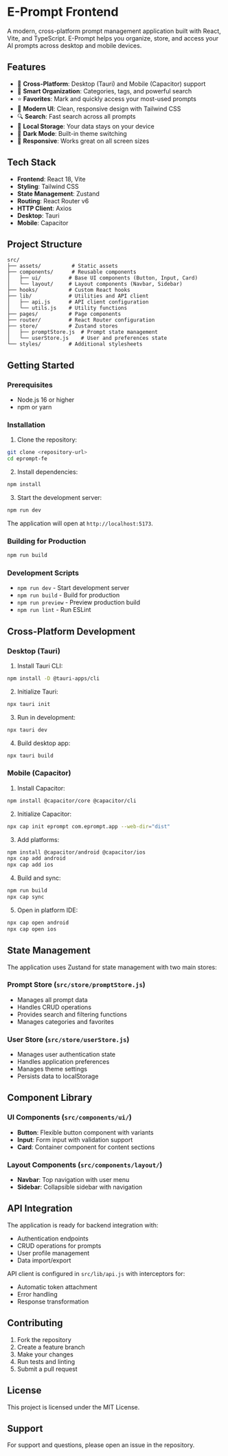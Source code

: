 # E-Prompt Frontend

A modern, cross-platform prompt management application built with React, Vite, and TypeScript. E-Prompt helps you organize, store, and access your AI prompts across desktop and mobile devices.

## Features

- 🚀 **Cross-Platform**: Desktop (Tauri) and Mobile (Capacitor) support
- 📂 **Smart Organization**: Categories, tags, and powerful search
- ⭐ **Favorites**: Mark and quickly access your most-used prompts
- 🎨 **Modern UI**: Clean, responsive design with Tailwind CSS
- 🔍 **Search**: Fast search across all prompts
- 💾 **Local Storage**: Your data stays on your device
- 🌙 **Dark Mode**: Built-in theme switching
- 📱 **Responsive**: Works great on all screen sizes

## Tech Stack

- **Frontend**: React 18, Vite
- **Styling**: Tailwind CSS
- **State Management**: Zustand
- **Routing**: React Router v6
- **HTTP Client**: Axios
- **Desktop**: Tauri
- **Mobile**: Capacitor

## Project Structure

```
src/
├── assets/          # Static assets
├── components/      # Reusable components
│   ├── ui/         # Base UI components (Button, Input, Card)
│   └── layout/     # Layout components (Navbar, Sidebar)
├── hooks/          # Custom React hooks
├── lib/            # Utilities and API client
│   ├── api.js      # API client configuration
│   └── utils.js    # Utility functions
├── pages/          # Page components
├── router/         # React Router configuration
├── store/          # Zustand stores
│   ├── promptStore.js  # Prompt state management
│   └── userStore.js    # User and preferences state
└── styles/         # Additional stylesheets
```

## Getting Started

### Prerequisites

- Node.js 16 or higher
- npm or yarn

### Installation

1. Clone the repository:

```bash
git clone <repository-url>
cd eprompt-fe
```

2. Install dependencies:

```bash
npm install
```

3. Start the development server:

```bash
npm run dev
```

The application will open at `http://localhost:5173`.

### Building for Production

```bash
npm run build
```

### Development Scripts

- `npm run dev` - Start development server
- `npm run build` - Build for production
- `npm run preview` - Preview production build
- `npm run lint` - Run ESLint

## Cross-Platform Development

### Desktop (Tauri)

1. Install Tauri CLI:

```bash
npm install -D @tauri-apps/cli
```

2. Initialize Tauri:

```bash
npx tauri init
```

3. Run in development:

```bash
npx tauri dev
```

4. Build desktop app:

```bash
npx tauri build
```

### Mobile (Capacitor)

1. Install Capacitor:

```bash
npm install @capacitor/core @capacitor/cli
```

2. Initialize Capacitor:

```bash
npx cap init eprompt com.eprompt.app --web-dir="dist"
```

3. Add platforms:

```bash
npm install @capacitor/android @capacitor/ios
npx cap add android
npx cap add ios
```

4. Build and sync:

```bash
npm run build
npx cap sync
```

5. Open in platform IDE:

```bash
npx cap open android
npx cap open ios
```

## State Management

The application uses Zustand for state management with two main stores:

### Prompt Store (`src/store/promptStore.js`)

- Manages all prompt data
- Handles CRUD operations
- Provides search and filtering functions
- Manages categories and favorites

### User Store (`src/store/userStore.js`)

- Manages user authentication state
- Handles application preferences
- Manages theme settings
- Persists data to localStorage

## Component Library

### UI Components (`src/components/ui/`)

- **Button**: Flexible button component with variants
- **Input**: Form input with validation support
- **Card**: Container component for content sections

### Layout Components (`src/components/layout/`)

- **Navbar**: Top navigation with user menu
- **Sidebar**: Collapsible sidebar with navigation

## API Integration

The application is ready for backend integration with:

- Authentication endpoints
- CRUD operations for prompts
- User profile management
- Data import/export

API client is configured in `src/lib/api.js` with interceptors for:

- Automatic token attachment
- Error handling
- Response transformation

## Contributing

1. Fork the repository
2. Create a feature branch
3. Make your changes
4. Run tests and linting
5. Submit a pull request

## License

This project is licensed under the MIT License.

## Support

For support and questions, please open an issue in the repository.
